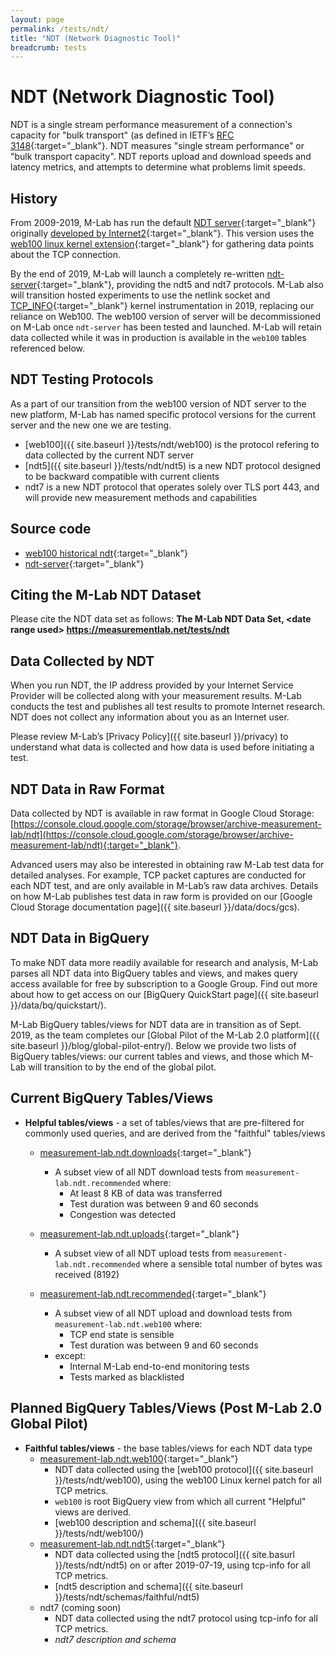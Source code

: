 ```yaml
---
layout: page
permalink: /tests/ndt/
title: "NDT (Network Diagnostic Tool)"
breadcrumb: tests
---
```


# NDT (Network Diagnostic Tool)

NDT is a single stream performance measurement of a connection's capacity for "bulk transport" (as defined in IETF’s [RFC 3148](https://tools.ietf.org/html/rfc3148){:target="_blank"}. NDT measures "single stream performance" or "bulk transport capacity". NDT reports upload and download speeds and latency metrics, and attempts to determine what problems limit speeds.

## History

From 2009-2019, M-Lab has run the default [NDT server](https://github.com/ndt-project/ndt/){:target="_blank"} originally [developed by Internet2](https://software.internet2.edu/ndt/){:target="_blank"}. This version uses the [web100 linux kernel extension](https://dl.acm.org/citation.cfm?id=956993.957002){:target="_blank"} for gathering data points about the TCP connection.

By the end of 2019, M-Lab will launch a completely re-written [ndt-server](https://github.com/m-lab/ndt-server){:target="_blank"}, providing the ndt5 and ndt7 protocols. M-Lab also will transition hosted experiments to use the netlink socket and [TCP_INFO](https://github.com/m-lab/tcp-info/){:target="_blank"} kernel instrumentation in 2019, replacing our reliance on Web100. The web100 version of server will be decommissioned on M-Lab once `ndt-server` has been tested and launched. M-Lab will retain data collected while it was in production is available in the `web100` tables referenced below.

## NDT Testing Protocols

As a part of our transition from the web100 version of NDT server to the new platform, M-Lab has named specific protocol versions for the current server and the new one we are testing.

* [web100]({{ site.baseurl }}/tests/ndt/web100) is the protocol refering to data collected by the current NDT server
* [ndt5]({{ site.baseurl }}/tests/ndt/ndt5) is a new NDT protocol designed to be backward compatible with current clients
* ndt7 is a new NDT protocol that operates solely over TLS port 443, and will provide new measurement methods and capabilities

## Source code

* [web100 historical ndt](https://github.com/ndt-project/ndt/){:target="_blank"}
* [ndt-server](https://github.com/m-lab/ndt-server){:target="_blank"}

## Citing the M-Lab NDT Dataset

Please cite the NDT data set as follows: **The M-Lab NDT Data Set, &lt;date range used&gt; https://measurementlab.net/tests/ndt**

## Data Collected by NDT

When you run NDT, the IP address provided by your Internet Service Provider will be collected along with your measurement results. M-Lab conducts the test and publishes all test results to promote Internet research. NDT does not collect any information about you as an Internet user.

Please review M-Lab’s [Privacy Policy]({{ site.baseurl }}/privacy) to understand what data is collected and how data is used before initiating a test.

## NDT Data in Raw Format

Data collected by NDT is available in raw format in Google Cloud Storage: [https://console.cloud.google.com/storage/browser/archive-measurement-lab/ndt](https://console.cloud.google.com/storage/browser/archive-measurement-lab/ndt){:target="_blank"}.

Advanced users may also be interested in obtaining raw M-Lab test data for detailed analyses. For example, TCP packet captures are conducted for each NDT test, and are only available in M-Lab’s raw data archives. Details on how M-Lab publishes test data in raw form is provided on our [Google Cloud Storage documentation page]({{ site.baseurl }}/data/docs/gcs).

## NDT Data in BigQuery

To make NDT data more readily available for research and analysis, M-Lab parses all NDT data into BigQuery tables and views, and makes query access available for free by subscription to a Google Group. Find out more about how to get access on our [BigQuery QuickStart page]({{ site.baseurl }}/data/bq/quickstart/).

M-Lab BigQuery tables/views for NDT data are in transition as of Sept. 2019, as the team completes our [Global Pilot of the M-Lab 2.0 platform]({{ site.baseurl }}/blog/global-pilot-entry/). Below we provide two lists of BigQuery tables/views: our current tables and views, and those which M-Lab will transition to by the end of the global pilot.

## Current BigQuery Tables/Views

* **Helpful tables/views** - a set of tables/views that are pre-filtered for commonly used queries, and are derived from the "faithful" tables/views
  * [measurement-lab.ndt.downloads](https://console.cloud.google.com/bigquery?project=measurement-lab&folder&organizationId=433637338589&p=measurement-lab&d=ndt&t=downloads&page=table){:target="_blank"}
    * A subset view of all NDT download tests from `measurement-lab.ndt.recommended` where:
      * At least 8 KB of data was transferred
      * Test duration was between 9 and 60 seconds
      * Congestion was detected

  * [measurement-lab.ndt.uploads](https://console.cloud.google.com/bigquery?project=measurement-lab&folder&organizationId=433637338589&p=measurement-lab&d=ndt&t=uploads&page=table){:target="_blank"}
    * A subset view of all NDT upload tests from `measurement-lab.ndt.recommended` where a sensible total number of bytes was received (8192)

  * [measurement-lab.ndt.recommended](https://console.cloud.google.com/bigquery?project=measurement-lab&folder&organizationId=433637338589&p=measurement-lab&d=ndt&t=recommended&page=table){:target="_blank"}
    * A subset view of all NDT upload and download tests from `measurement-lab.ndt.web100` where:
      * TCP end state is sensible
      * Test duration was between 9 and 60 seconds
    * except:
      * Internal M-Lab end-to-end monitoring tests
      * Tests marked as blacklisted

## Planned BigQuery Tables/Views (Post M-Lab 2.0 Global Pilot)

* **Faithful tables/views** - the base tables/views for each NDT data type
  * [measurement-lab.ndt.web100](https://console.cloud.google.com/bigquery?project=measurement-lab&folder&organizationId=433637338589&p=measurement-lab&d=ndt&t=web100&page=table){:target="_blank"}
    * NDT data collected using the [web100 protocol]({{ site.baseurl }}/tests/ndt/web100), using the web100 Linux kernel patch for all TCP metrics.
    * `web100` is root BigQuery view from which all current "Helpful" views are derived.
    * [web100 description and schema]({{ site.baseurl }}/tests/ndt/web100/)
  * [measurement-lab.ndt.ndt5](https://console.cloud.google.com/bigquery?project=measurement-lab&p=measurement-lab&d=ndt&t=ndt5&page=table){:target="_blank"}
    * NDT data collected using the [ndt5 protocol]({{ site.basurl }}/tests/ndt/ndt5) on or after 2019-07-19, using tcp-info for all TCP metrics.
    * [ndt5 description and schema]({{ site.baseurl }}/tests/ndt/schemas/faithful/ndt5)
  * ndt7 (coming soon)
    * NDT data collected using the ndt7 protocol using tcp-info for all TCP metrics.
    * _ndt7 description and schema_
